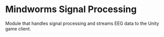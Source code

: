 # Mindworms Signal Processing
Module that handles signal processing and streams EEG data to the Unity game client.

